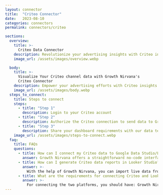 ```yaml
---
layout: connector
title:  "Criteo Connector"
date:   2023-08-10
categories: connectors
permalink: connectors/criteo

sections:
  overview:
    title: >-
      Criteo Data Connector
    description: Revolutionize your advertising insights with Criteo integration. Seamlessly merge advertising data from Criteo with Looker Studio's analytical capabilities, unlocking insights that power ad strategies, customer engagement, and campaign performance.
    image_url: /assets/images/overview.webp

  body:
    title: >-
      Visualize Your Criteo channel data with Growth Nirvana's
      Criteo Connector
    description: Empower your advertising efforts with Criteo insights integrated into Looker Studio's analytics environment.
    image_url: /assets/images/body.webp
  steps_to_connect:
    title: Steps to connect
    steps:
      - title: "Step 1"
        description: Login to your Criteo account
      - title: "Step 2"
        description: Authorize the Criteo connection to send data to Growth Nirvana
      - title: "Step 3"
        description: Share your dashboard requirements with our data team. We will build the report for you.
    image_url: /assets/images/steps-to-connect.webp
  faq:
    title: FAQs
    questions:
      - title: How can I connect my Criteo data to Google Data Studio/Looker Studio?
        answer: Growth Nirvana offers a straightforward no-code interface to connect to Criteo data sources.
      - title: How can I generate Criteo data reports in Looker Studio?
        answer: >-
          With the help of Growth Nirvana, you can import live data from Criteo into Looker Studio. These data can be viewed in charts, tables, and dashboards to generate branded reports that can be shared instantly.
      - title: What are the requirements for connecting Criteo and Looker Studio?
        answer: >-
          For connecting the two platforms, you should have: Growth Nirvana Account and Criteo Ads Account
---
```

